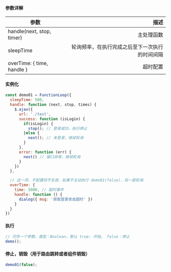 


#### 参数详解

| 参数        | 描述  | 
| --------   | -----:  |
| handle(next, stop, timer)     | 主处理函数   |
| sleepTime      | 轮询频率，在执行完成之后至下一次执行的时间间隔  |
| overTime: { time, handle }      | 超时配置  |

#### 实例化
```javascript
const demo01 = FunctionLoop({
  sleepTime: 500,
  handle: function (next, stop, times) {
    $.ajax({
      url: './test',
      success: function (isLogin) {
        if(isLogin) {
          stop(); // 登录成功，执行停止
        }else {
          next(); // 未登录，继续轮询
        }
      },
      error: function (err) {
        next() // 接口异常，继续轮询
      }
    })
  },

  // 这一项，不配置则不生效，如果不主动执行 demo01(false)，将一直轮询
  overTime: {
    time: 5000, // 超时事件
    handle: function () {
      dialog({ msg: '获取登录状态超时' })
    }
  }
})
```

#### 执行
```javascript
// 可传一个参数，类型：Boolean，默认 true: 开始， false：停止
demo(); 
```

#### 停止，销毁（用于路由跳转或者组件销毁）
```javascript
demo01(false);
```


